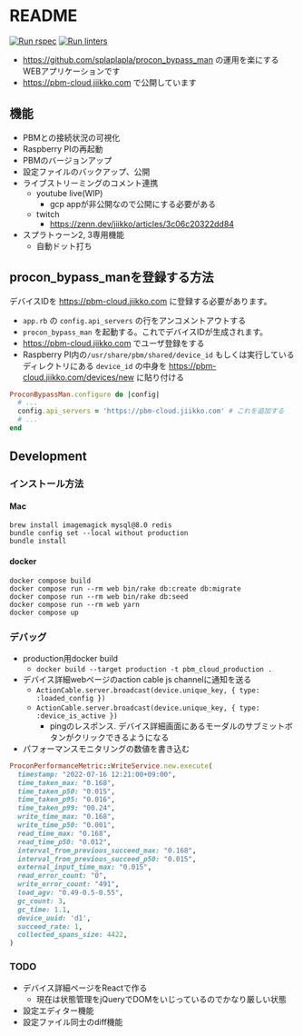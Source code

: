 # README
[![Run rspec](https://github.com/splaplapla/procon_bypass_man_cloud/actions/workflows/rails_test.yml/badge.svg)](https://github.com/splaplapla/procon_bypass_man_cloud/actions/workflows/rails_test.yml)
[![Run linters](https://github.com/splaplapla/procon_bypass_man_cloud/actions/workflows/rails_security_checks.yml/badge.svg)](https://github.com/splaplapla/procon_bypass_man_cloud/actions/workflows/rails_security_checks.yml)

* https://github.com/splaplapla/procon_bypass_man の運用を楽にするWEBアプリケーションです
* https://pbm-cloud.jiikko.com で公開しています

## 機能
* PBMとの接続状況の可視化
* Raspberry PIの再起動
* PBMのバージョンアップ
* 設定ファイルのバックアップ、公開
* ライブストリーミングのコメント連携
  * youtube live(WIP)
    * gcp appが非公開なので公開にする必要がある
  * twitch
    * https://zenn.dev/jiikko/articles/3c06c20322dd84
* スプラトゥーン2, 3専用機能
    * 自動ドット打ち

## procon_bypass_manを登録する方法
デバイスIDを https://pbm-cloud.jiikko.com に登録する必要があります。

* `app.rb` の `config.api_servers` の行をアンコメントアウトする
* `procon_bypass_man` を起動する。これでデバイスIDが生成されます。
* https://pbm-cloud.jiikko.com でユーザ登録をする
* Raspberry PI内の`/usr/share/pbm/shared/device_id` もしくは実行しているディレクトリにある `device_id` の中身を https://pbm-cloud.jiikko.com/devices/new に貼り付ける

```ruby
ProconBypassMan.configure do |config|
  # ...
  config.api_servers = 'https://pbm-cloud.jiikko.com' # これを追加する
  # ...
end
```

## Development
### インストール方法
#### Mac
```
brew install imagemagick mysql@8.0 redis
bundle config set --local without production
bundle install
```

#### docker
```
docker compose build
docker compose run --rm web bin/rake db:create db:migrate
docker compose run --rm web bin/rake db:seed
docker compose run --rm web yarn
docker compose up
```

### デバッグ
* production用docker build
  * `docker build --target production -t pbm_cloud_production .`
* デバイス詳細webページのaction cable js channelに通知を送る
  * `ActionCable.server.broadcast(device.unique_key, { type: :loaded_config })`
  * `ActionCable.server.broadcast(device.unique_key, { type: :device_is_active })`
      * pingのレスポンス. デバイス詳細画面にあるモーダルのサブミットボタンがクリックできるようになる
* パフォーマンスモニタリングの数値を書き込む

```ruby
ProconPerformanceMetric::WriteService.new.execute(
  timestamp: "2022-07-16 12:21:00+09:00",
  time_taken_max: "0.168",
  time_taken_p50: "0.015",
  time_taken_p95: "0.016",
  time_taken_p99: "00.24",
  write_time_max: "0.168",
  write_time_p50: "0.001",
  read_time_max: "0.168",
  read_time_p50: "0.012",
  interval_from_previous_succeed_max: "0.168",
  interval_from_previous_succeed_p50: "0.015",
  external_input_time_max: "0.015",
  read_error_count: "0",
  write_error_count: "491",
  load_agv: "0.49-0.5-0.55",
  gc_count: 3,
  gc_time: 1.1,
  device_uuid: 'd1',
  succeed_rate: 1,
  collected_spans_size: 4422,
)
```

### TODO
* デバイス詳細ページをReactで作る
  - 現在は状態管理をjQueryでDOMをいじっているのでかなり厳しい状態
* 設定エディター機能
* 設定ファイル同士のdiff機能
